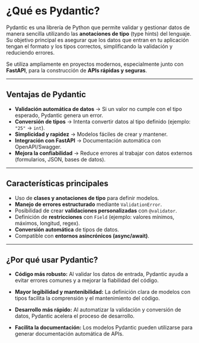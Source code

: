 #  ¿Qué es Pydantic?

Pydantic es una librería de Python que permite validar y gestionar datos de manera sencilla utilizando las **anotaciones de tipo** (type hints) del lenguaje.  
Su objetivo principal es asegurar que los datos que entran en tu aplicación tengan el formato y los tipos correctos, simplificando la validación y reduciendo errores.

Se utiliza ampliamente en proyectos modernos, especialmente junto con **FastAPI**, para la construcción de **APIs rápidas y seguras**.

---

##  Ventajas de Pydantic
- **Validación automática de datos** → Si un valor no cumple con el tipo esperado, Pydantic genera un error.  
- **Conversión de tipos** → Intenta convertir datos al tipo definido (ejemplo: `"25"` → `int`).  
- **Simplicidad y rapidez** → Modelos fáciles de crear y mantener.  
- **Integración con FastAPI** → Documentación automática con OpenAPI/Swagger.  
- **Mejora la confiabilidad** → Reduce errores al trabajar con datos externos (formularios, JSON, bases de datos).  

---

##  Características principales
- Uso de **clases y anotaciones de tipo** para definir modelos.  
- **Manejo de errores estructurado** mediante `ValidationError`.  
- Posibilidad de crear **validaciones personalizadas** con `@validator`.  
- Definición de **restricciones** con `Field` (ejemplo: valores mínimos, máximos, longitud, regex).  
- **Conversión automática** de tipos de datos.  
- Compatible con **entornos asincrónicos (async/await)**.

--- 

## ¿Por qué usar Pydantic?
  - **Código más robusto:** Al validar los datos de entrada, Pydantic ayuda a evitar errores comunes y a mejorar la fiabilidad del código.
    
  - **Mayor legibilidad y mantenibilidad:** La definición clara de modelos con tipos facilita la comprensión y el mantenimiento del código.
 
  - **Desarrollo más rápido:** Al automatizar la validación y conversión de datos, Pydantic acelera el proceso de desarrollo.
    
  - **Facilita la documentación:** Los modelos Pydantic pueden utilizarse para generar documentación automática de APIs. 


